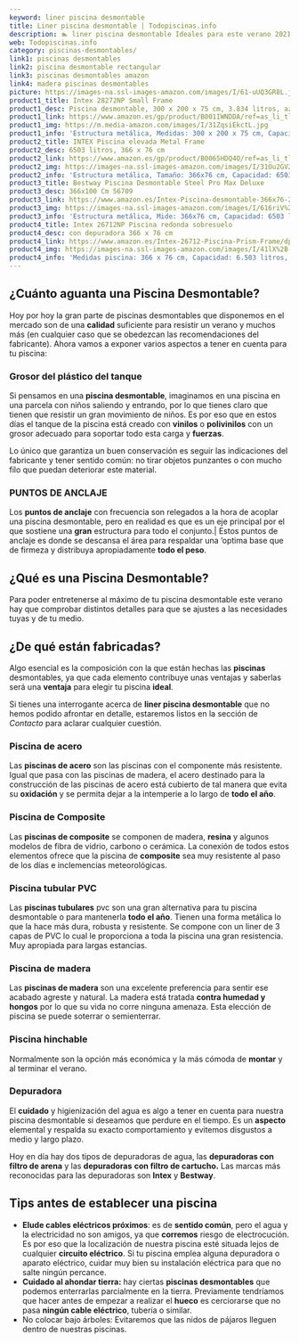 ```yaml
---
keyword: liner piscina desmontable
title: Liner piscina desmontable | Todopiscinas.info
description: 🏊 liner piscina desmontable Ideales para este verano 2021. Aquí puedes comprar liner piscina desmontable y comparar con otras similares. No dejes escapar liner piscina desmontable a un precio realmente tentador.
web: Todopiscinas.info
category: piscinas-desmontables/
link1: piscinas desmontables
link2: piscina desmontable rectangular
link3: piscinas desmontables amazon
link4: madera piscinas desmontables
picture: https://images-na.ssl-images-amazon.com/images/I/61-uUQ3GR8L.jpg
product1_title: Intex 28272NP Small Frame
product1_desc: Piscina desmontable, 300 x 200 x 75 cm, 3.834 litros, azul
product1_link: https://www.amazon.es/gp/product/B001IWNDDA/ref=as_li_tl?ie=UTF8&camp=3638&creative=24630&creativeASIN=B001IWNDDA&linkCode=as2&tag=todopiscinas0e-21&linkId=25b9d647487c889cb6ef56ed63f50ca1
product1_img: https://m.media-amazon.com/images/I/31ZqsiEkctL.jpg
product1_info: 'Estructura metálica, Medidas: 300 x 200 x 75 cm, Capacidad: 3.834 litros, Para 6 personas (+ 6 años), Fácil montaje, Forma rectangular'
product2_title: INTEX Piscina elevada Metal Frame
product2_desc: 6503 litros, 366 x 76 cm
product2_link: https://www.amazon.es/gp/product/B0065HDQ4O/ref=as_li_tl?ie=UTF8&camp=3638&creative=24630&creativeASIN=B0065HDQ4O&linkCode=as2&tag=todopiscinas0e-21&linkId=ed2430e3ba564d3527ee103df33ed7b3
product2_img: https://images-na.ssl-images-amazon.com/images/I/31Ou2GV2SAL.jpg
product2_info: 'Estructura metálica, Tamaño: 366x76 cm, Capacidad: 6503 litros, Forma circular, De 4 a 7 personas (+6 años)'
product3_title: Bestway Piscina Desmontable Steel Pro Max Deluxe
product3_desc: 366x100 Cm 56709
product3_link: https://www.amazon.es/Intex-Piscina-desmontable-366x76-28210NP/dp/B0065HDQ4O?__mk_es_ES=%C3%85M%C3%85%C5%BD%C3%95%C3%91&crid=25UQGV9HG2INI&dchild=1&keywords=piscinas+desmontables&qid=1615854176&sprefix=piscinas+dem%2Caps%2C201&sr=8-5&linkCode=ll1&tag=todopiscinas0e-21&linkId=34f200977c6cbaab1f3f4d9ac0e64755&language=es_ES&ref_=as_li_ss_tl
product3_img: https://images-na.ssl-images-amazon.com/images/I/616riV%2BiY3L.jpg
product3_info: 'Estructura metálica, Mide: 366x76 cm, Capacidad: 6503 litros, De 4 a 7 personas mayores de 6 años, Forma circular, Tecnología Super-Tough'
product4_title: Intex 26712NP Piscina redonda sobresuelo
product4_desc: con depuradora 366 x 76 cm
product4_link: https://www.amazon.es/Intex-26712-Piscina-Prism-Frame/dp/B07FB823GL?__mk_es_ES=%C3%85M%C3%85%C5%BD%C3%95%C3%91&dchild=1&keywords=piscinas+desmontables+con+depuradora&qid=1615936418&sr=8-5&linkCode=ll1&tag=todopiscinas0e-21&linkId=d98699de7830cd471766fa1daa36de34&language=es_ES&ref_=as_li_ss_tl
product4_img: https://images-na.ssl-images-amazon.com/images/I/41lX%2B-YpibL.jpg
product4_info: 'Medidas piscina: 366 x 76 cm, Capacidad: 6.503 litros, Incluye depuradora de cartucha A, Lona resistente triple capa'
---
```




## ¿Cuánto aguanta una Piscina Desmontable?

Hoy por hoy la gran parte de piscinas desmontables que disponemos en el mercado son de una **calidad** suficiente para resistir un verano y muchos más (en cualquier caso que se obedezcan las recomendaciones del fabricante). Ahora vamos a exponer varios aspectos a tener en cuenta para tu piscina:


### Grosor del plástico del tanque

Si pensamos en una **piscina desmontable**, imaginamos en una piscina en una parcela con niños saliendo y entrando, por lo que tienes claro que tienen que resistir un gran movimiento de niños. Es por eso que en estos días el tanque de la piscina está creado con **vinilos** o **polivinilos** con un grosor adecuado para soportar todo esta carga y **fuerzas**.

Lo único que garantiza un	 buen conservación es seguir las indicaciones del fabricante y tener sentido común: no tirar objetos punzantes o con mucho filo que puedan deteriorar este material.


### PUNTOS DE ANCLAJE

Los **puntos de anclaje** con frecuencia son relegados a la hora de acoplar una piscina desmontable, pero en realidad es que es un eje principal por el que sostiene una **gran** estructura para todo el conjunto.| Estos puntos de anclaje es donde se descansa el área para respaldar una ’optima base que de firmeza y distribuya apropiadamente **todo el peso**.

<external-banner></external-banner>

## ¿Qué es una Piscina Desmontable?



Para poder entretenerse al máximo de tu piscina desmontable este verano  hay que comprobar distintos detalles para que se ajustes a las necesidades tuyas y de tu medio.


## ¿De qué  están fabricadas?

Algo esencial es la composición con la que están hechas las **piscinas** desmontables, ya que cada elemento contribuye unas ventajas y saberlas  será una **ventaja** para elegir tu piscina **ideal**.

Si tienes una interrogante acerca de **liner piscina desmontable** que no hemos podido afrontar en detalle, estaremos listos en la sección de _Contacto_ para aclarar cualquier cuestión.


### Piscina de acero

Las **piscinas de acero** son las piscinas con el componente más resistente. Igual que pasa con las piscinas de madera, el acero destinado para la construcción de las piscinas de acero está cubierto de tal manera que evita su **oxidación** y se permita dejar a la intemperie a lo largo de **todo el año**.


### Piscina de Composite

Las **piscinas de composite** se componen de madera, **resina** y algunos modelos de fibra de vidrio, carbono o cerámica. La conexión de todos estos elementos ofrece que la piscina de **composite** sea muy resistente al paso de los días e inclemencias meteorológicas.


### Piscina tubular PVC

Las **piscinas tubulares** pvc son una gran alternativa para tu piscina desmontable o para mantenerla **todo el año**. Tienen una forma metálica lo que la hace más dura, robusta y resistente. Se compone con un liner de 3 capas de PVC lo cual le proporciona a toda la piscina una gran resistencia. Muy apropiada para largas estancias.


### Piscina de madera

Las **piscinas de madera** son una excelente preferencia para sentir ese acabado agreste y natural. La madera está tratada **contra humedad y hongos** por lo que su vida no corre ninguna amenaza. Esta elección de piscina se puede soterrar o semienterrar.


### Piscina hinchable

Normalmente son la opción más económica y la más cómoda de **montar** y  al terminar el verano.


### Depuradora

El **cuidado** y higienización del agua es algo a tener en cuenta para nuestra piscina desmontable si deseamos que perdure en el tiempo. Es un **aspecto** elemental y respalda su exacto comportamiento y evitemos disgustos a medio y largo plazo.

Hoy en día hay dos tipos de depuradoras de agua, las **depuradoras con filtro de arena** y  las **depuradoras** **con filtro de cartucho.** Las marcas más reconocidas para las depuradoras son **Intex** y **Bestway**.

<brand-panel :title=product1_title :desc=product1_desc :img=product1_img :link=product1_link></brand-panel>

<stats-list :link1=link1 :link2=link2 :link3=link3 :link4=link4 :category=category></stats-list>


## Tips antes de establecer una piscina



*   **Elude cables eléctricos próximos**: es de **sentido común**, pero el agua y la electricidad no son amigos, ya que **corremos** riesgo de electrocución. Es por eso que la localización de nuestra piscina esté situada lejos de cualquier **circuito eléctrico**. Si tu piscina emplea alguna depuradora o aparato eléctrico, cuidar muy bien su instalación eléctrica para que no salte ningún percance.
*   **Cuidado al ahondar tierra:** hay ciertas **piscinas desmontables** que podemos enterrarlas parcialmente en la tierra. Previamente tendríamos que hacer antes de empezar a realizar el **hueco** es cerciorarse que no pasa **ningún cable eléctrico**, tubería o similar.
*   No colocar bajo árboles: Evitaremos que las nidos de pájaros lleguen dentro de nuestras piscinas.
